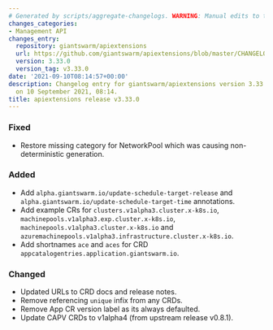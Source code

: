 ```yaml
---
# Generated by scripts/aggregate-changelogs. WARNING: Manual edits to this files will be overwritten.
changes_categories:
- Management API
changes_entry:
  repository: giantswarm/apiextensions
  url: https://github.com/giantswarm/apiextensions/blob/master/CHANGELOG.md#3330---2021-09-10
  version: 3.33.0
  version_tag: v3.33.0
date: '2021-09-10T08:14:57+00:00'
description: Changelog entry for giantswarm/apiextensions version 3.33.0, published
  on 10 September 2021, 08:14.
title: apiextensions release v3.33.0
---
```


### Fixed
- Restore missing category for NetworkPool which was causing non-deterministic generation.
### Added
- Add `alpha.giantswarm.io/update-schedule-target-release` and `alpha.giantswarm.io/update-schedule-target-time` annotations.
- Add example CRs for `clusters.v1alpha3.cluster.x-k8s.io`, `machinepools.v1alpha3.exp.cluster.x-k8s.io`, `machinepools.v1alpha3.cluster.x-k8s.io` and `azuremachinepools.v1alpha3.infrastructure.cluster.x-k8s.io`.
- Add shortnames `ace` and `aces` for CRD `appcatalogentries.application.giantswarm.io`.
### Changed
- Updated URLs to CRD docs and release notes.
- Remove referencing `unique` infix from any CRDs.
- Remove App CR version label as its always defaulted.
- Update CAPV CRDs to v1alpha4 (from upstream release v0.8.1).
